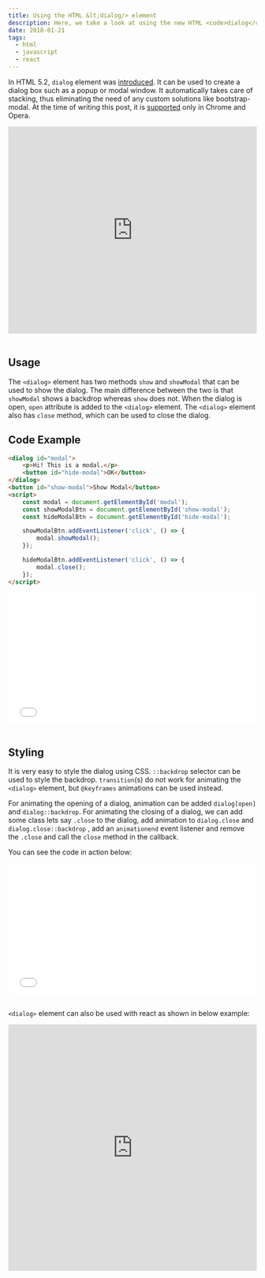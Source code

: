 ```yaml
---
title: Using the HTML &lt;dialog/> element
description: Here, we take a look at using the new HTML <code>dialog</code> element
date: 2018-01-21
tags:
  - html
  - javascript
  - react
---
```


In HTML 5.2, `dialog` element was [introduced](https://www.w3.org/TR/html52/interactive-elements.html#the-dialog-element). It can be used to create a dialog box such as a popup or modal window. It automatically takes care of stacking, thus eliminating the need of any custom solutions like bootstrap-modal. At the time of writing this post, it is [supported](https://caniuse.com/#search=dialog) only in Chrome and Opera.

<iframe
	src="https://caniuse.bitsofco.de/embed/index.html?feat=dialog&amp;periods=future_1,current,past_1,past_2&amp;accessible-colours=false"
	frameborder="0"
	width="100%"
	height="420px"
	kwframeid="9"
></iframe>

<br />

<br />

## Usage

The `<dialog>` element has two methods `show` and `showModal` that can be used to show the dialog. The main difference between the two is that `showModal` shows a backdrop whereas `show` does not. When the dialog is open, `open` attribute is added to the `<dialog>` element. The `<dialog>` element also has `close` method, which can be used to close the dialog.

## Code Example

```html
<dialog id="modal">
	<p>Hi! This is a modal.</p>
	<button id="hide-modal">OK</button>
</dialog>
<button id="show-modal">Show Modal</button>
<script>
	const modal = document.getElementById('modal');
	const showModalBtn = document.getElementById('show-modal');
	const hideModalBtn = document.getElementById('hide-modal');

	showModalBtn.addEventListener('click', () => {
		modal.showModal();
	});

	hideModalBtn.addEventListener('click', () => {
		modal.close();
	});
</script>
```

<iframe
	height="265"
	scrolling="no"
	title="Using HTML Dialog element"
	src="//codepen.io/vkbansal/embed/preview/VygmvV/?height=265&theme-id=0&default-tab=js,result&embed-version=2"
	frameborder="no"
	allowtransparency="true"
	allowfullscreen="true"
	style="width: 100%;"
>
	See the Pen <a href="https://codepen.io/vkbansal/pen/VygmvV/">Using HTML Dialog element</a> by
	Vivek Kumar Bansal (<a href="https://codepen.io/vkbansal">@vkbansal</a>) on{' '}
	<a href="https://codepen.io">CodePen</a>.
</iframe>

<br />

<br />

## Styling

It is very easy to style the dialog using CSS. `::backdrop` selector can be used to style the backdrop. `transition`(s) do not work for animating the `<dialog>` element, but `@keyframes` animations can be used instead.

For animating the opening of a dialog, animation can be added `dialog[open]` and `dialog::backdrop`. For animating the closing of a dialog, we can add some class lets say `.close` to the dialog, add animation to `dialog.close` and `dialog.close::backdrop` , add an `animationend` event listener and remove the `.close` and call the `close` method in the callback.

You can see the code in action below:

<iframe
	height="265"
	scrolling="no"
	title="Animating HTML Dialog element"
	src="//codepen.io/vkbansal/embed/preview/dJaOmL/?height=265&theme-id=0&default-tab=css,result&embed-version=2"
	frameborder="no"
	allowtransparency="true"
	allowfullscreen="true"
	style="width: 100%;"
>
	See the Pen <a href="https://codepen.io/vkbansal/pen/dJaOmL/">Animating HTML Dialog element</a> by
	Vivek Kumar Bansal (<a href="https://codepen.io/vkbansal">@vkbansal</a>) on{' '}
	<a href="https://codepen.io">CodePen</a>.
</iframe>

<br />

<br />

`<dialog>` element can also be used with react as shown in below example:

<iframe
	src="https://codesandbox.io/embed/52k737m3n4?module=%2FDialog.js"
	style="width:100%; height:500px; border:0; border-radius: 4px; overflow:hidden;"
	sandbox="allow-modals allow-forms allow-popups allow-scripts allow-same-origin"
></iframe>

